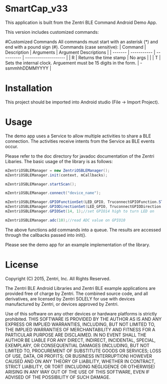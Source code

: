 # SmartCap_v33
This application is built from the Zentri BLE Command Android Demo App.

This version includes customized commands:

#Customized Commands
All commands must start with an asterisk (*) and end with a pound sign (#).
Commands (case sensitive):
| Command | Description | Arguments | Argument Descriptions |
| ------- | ----------- | ---------- | -------------------- |
|    R    | Returns the time stamp | No args |              |
|    T    | Sets the internal clock. Arguement must be 15 digits in the form. | -ssmmhhDDMMYYYY | 





# Installation
This project should be imported into Android studio (File -> Import Project).

# Usage
The demo app uses a Service to allow multiple activities to share a BLE connection.  The activities
receive intents from the Service as BLE events occur.

Please refer to the doc directory for javadoc documentation of the Zentri Libaries.
The basic usage of the library is as follows:
```java
mZentriOSBLEManager = new ZentriOSBLEManager();
mZentriOSBLEManager.init(context, mCallbacks);

mZentriOSBLEManager.startScan();

mZentriOSBLEManager.connect("device_name");

mZentriOSBLEManager.GPIOFunctionSet(LED_GPIO, TruconnectGPIOFunction.STDIO);
mZentriOSBLEManager.GPIODirectionSet(LED_GPIO, TruconnectGPIODirection.OUTPUT_LOW);
mZentriOSBLEManager.GPIOSet(14, 1);//set GPIO14 high to turn LED on

mZentriOSBLEManager.adc(10);//read ADC value on GPIO10

```

The above functions add commands into a queue.  The results are accessed through the callbacks
passed into init().

Please see the demo app for an example implementation of the library.

# License
Copyright (C) 2015, Zentri, Inc. All Rights Reserved.

The Zentri BLE Android Libraries and Zentri BLE example applications are provided free of charge
by Zentri. The combined source code, and all derivatives, are licensed by Zentri SOLELY for use
with devices manufactured by Zentri, or devices approved by Zentri.

Use of this software on any other devices or hardware platforms is strictly prohibited.
THIS SOFTWARE IS PROVIDED BY THE AUTHOR AS IS AND ANY EXPRESS OR IMPLIED WARRANTIES, INCLUDING,
BUT NOT LIMITED TO, THE IMPLIED WARRANTIES OF MERCHANTABILITY AND FITNESS FOR A PARTICULAR
PURPOSE ARE DISCLAIMED. IN NO EVENT SHALL THE AUTHOR BE LIABLE FOR ANY DIRECT, INDIRECT,
INCIDENTAL, SPECIAL, EXEMPLARY, OR CONSEQUENTIAL DAMAGES (INCLUDING, BUT NOT LIMITED TO,
PROCUREMENT OF SUBSTITUTE GOODS OR SERVICES; LOSS OF USE, DATA, OR PROFITS; OR BUSINESS
INTERRUPTION) HOWEVER CAUSED AND ON ANY THEORY OF LIABILITY, WHETHER IN CONTRACT, STRICT
LIABILITY, OR TORT (INCLUDING NEGLIGENCE OR OTHERWISE) ARISING IN ANY WAY OUT OF THE USE OF THIS
SOFTWARE, EVEN IF ADVISED OF THE POSSIBILITY OF SUCH DAMAGE.

